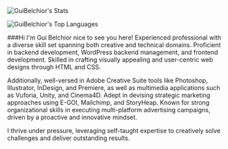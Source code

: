 ![GuiBelchior's Stats](https://github-readme-stats.vercel.app/api?username=GuiBelchior&theme=vue-dark&show_icons=true&hide_border=true&count_private=true)

![GuiBelchior's Top Languages](https://github-readme-stats.vercel.app/api/top-langs/?username=GuiBelchior&theme=vue-dark&show_icons=true&hide_border=true&layout=compact)



###Hi I'm Gui Belchior nice to see you here!
Experienced professional with a diverse skill set spanning both creative and technical domains. Proficient in backend development, WordPress backend management, and frontend development.
Skilled in crafting visually appealing and user-centric web designs through HTML and CSS.

Additionally, well-versed in Adobe Creative Suite tools like Photoshop, Illustrator, InDesign, and Premiere, as well as multimedia applications such as Vuforia, Unity, and Cinema4D. 
Adept in devising strategic marketing approaches using E-GOI, Mailchimp, and StoryHeap. Known for strong organizational skills in executing multi-platform advertising campaigns,
driven by a proactive and innovative mindset.

I thrive under pressure, leveraging self-taught expertise to creatively solve challenges and deliver outstanding results.
